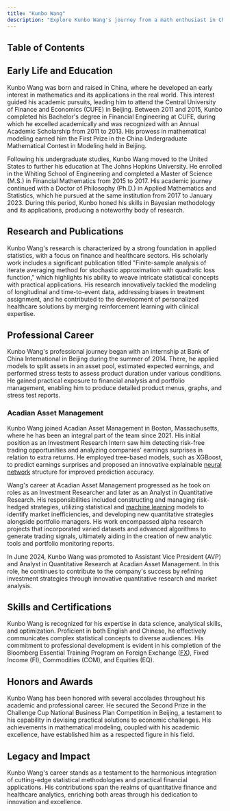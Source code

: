 ```yaml
---
title: "Kunbo Wang"
description: "Explore Kunbo Wang's journey from a math enthusiast in China to a distinguished professional in financial mathematics and quantitative research."
---
```




## Table of Contents

## Early Life and Education

Kunbo Wang was born and raised in China, where he developed an early interest in mathematics and its applications in the real world. This interest guided his academic pursuits, leading him to attend the Central University of Finance and Economics (CUFE) in Beijing. Between 2011 and 2015, Kunbo completed his Bachelor's degree in Financial Engineering at CUFE, during which he excelled academically and was recognized with an Annual Academic Scholarship from 2011 to 2013. His prowess in mathematical modeling earned him the First Prize in the China Undergraduate Mathematical Contest in Modeling held in Beijing.

Following his undergraduate studies, Kunbo Wang moved to the United States to further his education at The Johns Hopkins University. He enrolled in the Whiting School of Engineering and completed a Master of Science (M.S.) in Financial Mathematics from 2015 to 2017. His academic journey continued with a Doctor of Philosophy (Ph.D.) in Applied Mathematics and Statistics, which he pursued at the same institution from 2017 to January 2023. During this period, Kunbo honed his skills in Bayesian methodology and its applications, producing a noteworthy body of research.

## Research and Publications

Kunbo Wang's research is characterized by a strong foundation in applied statistics, with a focus on finance and healthcare sectors. His scholarly work includes a significant publication titled "Finite-sample analysis of iterate averaging method for stochastic approximation with quadratic loss function," which highlights his ability to weave intricate statistical concepts with practical applications. His research innovatively tackled the modeling of longitudinal and time-to-event data, addressing biases in treatment assignment, and he contributed to the development of personalized healthcare solutions by merging reinforcement learning with clinical expertise.

## Professional Career

Kunbo Wang's professional journey began with an internship at Bank of China International in Beijing during the summer of 2014. There, he applied models to split assets in an asset pool, estimated expected earnings, and performed stress tests to assess product duration under various conditions. He gained practical exposure to financial analysis and portfolio management, enabling him to produce detailed product menus, graphs, and stress test reports.

### Acadian Asset Management

Kunbo Wang joined Acadian Asset Management in Boston, Massachusetts, where he has been an integral part of the team since 2021. His initial position as an Investment Research Intern saw him detecting risk-free trading opportunities and analyzing companies' earnings surprises in relation to extra returns. He employed tree-based models, such as XGBoost, to predict earnings surprises and proposed an innovative explainable [neural network](/wiki/neural-network) structure for improved prediction accuracy.

Wang's career at Acadian Asset Management progressed as he took on roles as an Investment Researcher and later as an Analyst in Quantitative Research. His responsibilities included constructing and managing risk-hedged strategies, utilizing statistical and [machine learning](/wiki/machine-learning) models to identify market inefficiencies, and developing new quantitative strategies alongside portfolio managers. His work encompassed alpha research projects that incorporated varied datasets and advanced algorithms to generate trading signals, ultimately aiding in the creation of new analytic tools and portfolio monitoring reports.

In June 2024, Kunbo Wang was promoted to Assistant Vice President (AVP) and Analyst in Quantitative Research at Acadian Asset Management. In this role, he continues to contribute to the company's success by refining investment strategies through innovative quantitative research and market analysis.

## Skills and Certifications

Kunbo Wang is recognized for his expertise in data science, analytical skills, and optimization. Proficient in both English and Chinese, he effectively communicates complex statistical concepts to diverse audiences. His commitment to professional development is evident in his completion of the Bloomberg Essential Training Program on Foreign Exchange ([FX](/wiki/fx-anomaly)), Fixed Income (FI), Commodities (COM), and Equities (EQ).

## Honors and Awards

Kunbo Wang has been honored with several accolades throughout his academic and professional career. He secured the Second Prize in the Challenge Cup National Business Plan Competition in Beijing, a testament to his capability in devising practical solutions to economic challenges. His achievements in mathematical modeling, coupled with his academic excellence, have established him as a respected figure in his field.

## Legacy and Impact

Kunbo Wang's career stands as a testament to the harmonious integration of cutting-edge statistical methodologies and practical financial applications. His contributions span the realms of quantitative finance and healthcare analytics, enriching both areas through his dedication to innovation and excellence.